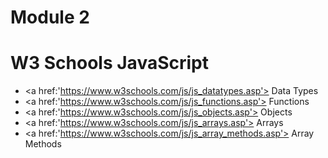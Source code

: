 # Module 2
<h1> W3 Schools JavaScript </h1>

- <a href:'https://www.w3schools.com/js/js_datatypes.asp'> Data Types </a>
- <a href:'https://www.w3schools.com/js/js_functions.asp'> Functions </a>
- <a href:'https://www.w3schools.com/js/js_objects.asp'> Objects </a>
- <a href:'https://www.w3schools.com/js/js_arrays.asp'> Arrays </a>
- <a href:'https://www.w3schools.com/js/js_array_methods.asp'> Array Methods </a>
